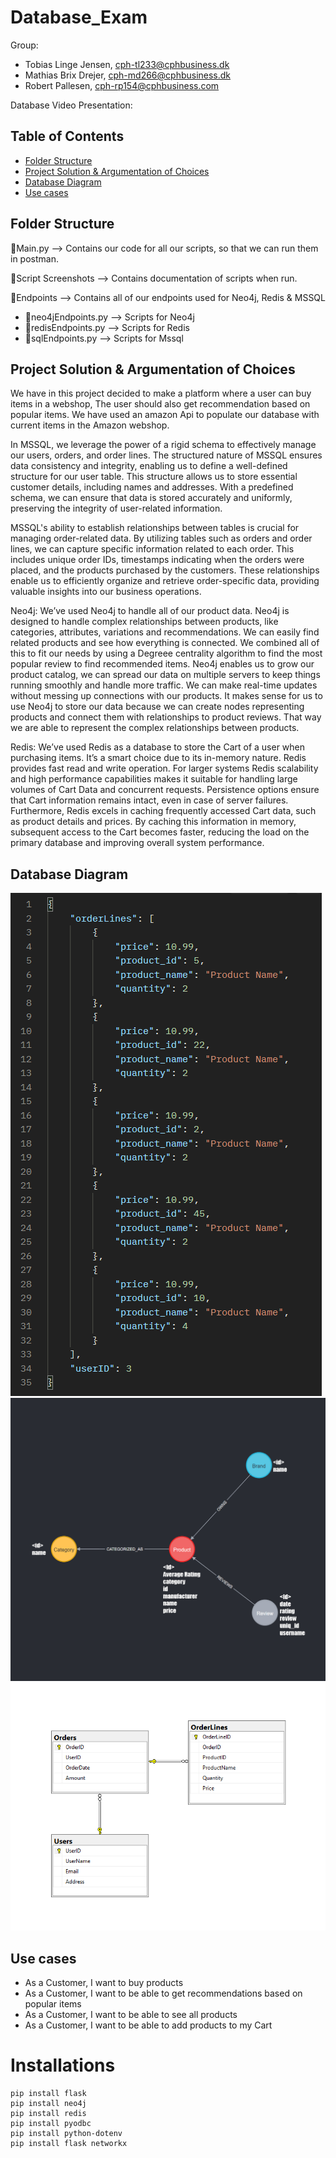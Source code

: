 # Database_Exam
Group: 
- Tobias Linge Jensen, cph-tl233@cphbusiness.dk
- Mathias Brix Drejer, cph-md266@cphbusiness.dk
- Robert Pallesen, cph-rp154@cphbusiness.com

Database Video Presentation:


## Table of Contents
- [Folder Structure](#folder-structure)
- [Project Solution & Argumentation of Choices](#project-solution--argumentation-of-choices)
- [Database Diagram](#database-diagram)
- [Use cases](#Use-cases)

## Folder Structure <a name="folder-structure"></a>
📄Main.py --> Contains our code for all our scripts, so that we can run them in postman.  

📁Script Screenshots --> Contains documentation of scripts when run.

📁Endpoints --> Contains all of our endpoints used for Neo4j, Redis & MSSQL
- 📁neo4jEndpoints.py --> Scripts for Neo4j
- 📁redisEndpoints.py --> Scripts for Redis
- 📁sqlEndpoints.py --> Scripts for Mssql

## Project Solution & Argumentation of Choices <a name="project-solution--argumentation-of-choices"></a>

We have in this project decided to make a platform where a user can buy items in a webshop, The user should also get recommendation based on popular items. We have used an amazon Api to populate our database with current items in the Amazon webshop. 

In MSSQL, we leverage the power of a rigid schema to effectively manage our users, orders, and order lines. The structured nature of MSSQL ensures data consistency and integrity, enabling us to define a well-defined structure for our user table. This structure allows us to store essential customer details, including names and addresses. With a predefined schema, we can ensure that data is stored accurately and uniformly, preserving the integrity of user-related information.

MSSQL's ability to establish relationships between tables is crucial for managing order-related data. By utilizing tables such as orders and order lines, we can capture specific information related to each order. This includes unique order IDs, timestamps indicating when the orders were placed, and the products purchased by the customers. These relationships enable us to efficiently organize and retrieve order-specific data, providing valuable insights into our business operations.

Neo4j:
We’ve used Neo4j to handle all of our product data. Neo4j is designed to handle complex relationships between products, like categories, attributes, variations and recommendations. We can easily find related products and see how everything is connected. We combined all of this to fit our needs by using a Degreee centrality algorithm to find the most popular review to find recommended items. Neo4j enables us to grow our product catalog, we can spread our data on multiple servers to keep things running smoothly and handle more traffic. We can make real-time updates without messing up connections with our products. It makes sense for us to use Neo4j to store our data because we can create nodes representing products and connect them with relationships to product reviews. That way we are able to represent the complex relationships between products.

Redis:
We’ve used Redis as a database to store the Cart of a user when purchasing items. It’s a smart choice due to its in-memory nature. Redis provides fast read and write operation. For larger systems Redis scalability and high performance capabilities makes it suitable for handling large volumes of Cart Data and concurrent requests. Persistence options ensure that Cart information remains intact, even in case of server failures. 
Furthermore, Redis excels in caching frequently accessed Cart data, such as product details and prices. By caching this information in memory, subsequent access to the Cart becomes faster, reducing the load on the primary database and improving overall system performance.


## Database Diagram <a name="database-diagram"></a>
![Cart in redis](cart-redis.png)
![neo4jdb_overview](neo4jdb_overview.jpg)
![sql-domain-model](sql-domain-model.png)


##  Use cases <a name="use-cases">
- As a Customer, I want to buy products
- As a Customer, I want to be able to get recommendations based on popular items
- As a Customer, I want to be able to see all products
- As a Customer, I want to be able to add products to my Cart



# Installations
    pip install flask
    pip install neo4j
    pip install redis
    pip install pyodbc
    pip install python-dotenv
    pip install flask networkx
